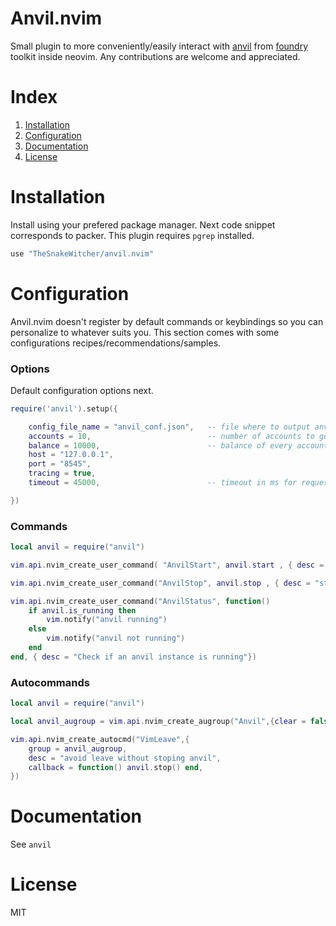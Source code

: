 # Anvil.nvim


Small plugin to more conveniently/easily interact with
[anvil](https://github.com/foundry-rs/foundry/tree/master/anvil) from
[foundry](https://github.com/foundry-rs/foundry) toolkit
inside neovim. Any contributions are welcome and appreciated.


# Index


1. [Installation](#Installation)
2. [Configuration](#Configuration)
3. [Documentation](#Documentation)
4. [License](#License)


# Installation


Install using your prefered package manager. Next code
snippet corresponds to packer. This plugin requires
`pgrep` installed.

```lua
use "TheSnakeWitcher/anvil.nvim"
```


# Configuration


Anvil.nvim doesn't register by default commands or keybindings so
you can personalize to whatever suits you. This section comes with
some configurations recipes/recommendations/samples.

### Options

Default configuration options next.

```lua
require('anvil').setup({

    config_file_name = "anvil_conf.json",   -- file where to output anvil config when spawned 
    accounts = 10,                          -- number of accounts to generate and configure
    balance = 10000,                        -- balance of every account
    host = "127.0.0.1",
    port = "8545",
    tracing = true,
    timeout = 45000,                        -- timeout in ms for request to sent remote JSON-RPC

})
```

### Commands

```lua
local anvil = require("anvil")

vim.api.nvim_create_user_command( "AnvilStart", anvil.start , { desc = "starts a new anvil instance" })

vim.api.nvim_create_user_command("AnvilStop", anvil.stop , { desc = "stop a running anvil instance"})

vim.api.nvim_create_user_command("AnvilStatus", function()
    if anvil.is_running then
        vim.notify("anvil running")
    else
        vim.notify("anvil not running")
    end
end, { desc = "Check if an anvil instance is running"})
```

### Autocommands

```lua
local anvil = require("anvil")

local anvil_augroup = vim.api.nvim_create_augroup("Anvil",{clear = false})

vim.api.nvim_create_autocmd("VimLeave",{
    group = anvil_augroup,
    desc = "avoid leave without stoping anvil",
    callback = function() anvil.stop() end,
})
```


# Documentation


See `anvil`


# License


MIT
